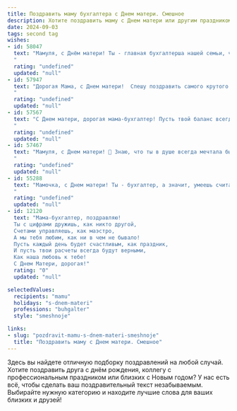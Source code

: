 ```yaml
---
title: Поздравить маму бухгалтера с Днем матери. Смешное
description: Хотите поздравить маму с Днем матери или другим праздником? Наш ИИ создаст незабываемое поздравление, а вы обязательно выделитесь среди других.  
date: 2024-09-03
tags: second tag
wishes:
- id: 58047
  text: "Мамуля, с Днём матери! Ты - главная бухгалтерша нашей семьи, чётко просчитывающая все расходы на нашу любовь и заботу! 🎉 Пусть твой баланс всегда будет положительным, а дебет с кредитом никогда не сойдутся! 😄
  "
  rating: "undefined"
  updated: "null"
- id: 57947
  text: "Дорогая Мама, с Днем матери!  Спешу поздравить самого крутого бухгалтера, который умеет считать деньги даже во сне! Желаю тебе, чтобы баланс в жизни всегда был идеальным, а прибыль – только в виде любви и счастья! 😉
  "
  rating: "undefined"
  updated: "null"
- id: 57567
  text: "С Днем матери, дорогая мама-бухгалтер! Пусть твой баланс всегда будет с плюсом, а дебет с кредитом никогда не расходятся, ну разве что только в твою пользу! 😜
  "
  rating: "undefined"
  updated: "null"
- id: 57467
  text: "Мамуля, с Днем матери! 🥳 Знаю, что ты в душе всегда мечтала быть танцовщицей, актрисой или, может быть, космонавтом… Но судьба решила иначе, и ты стала бухгалтером! 😅 Спасибо, что ты всегда  «сводишь баланс» не только в работе, но и в нашей семье! 💕
  "
  rating: "undefined"
  updated: "null"
- id: 55288
  text: "Мамочка, с Днем матери! Ты - бухгалтер, а значит, умеешь считать каждую копейку, но сегодня позволь себе расслабиться и получить удовольствие от этого дня! 😜  Желаю тебе море цветов, вкусный обед с нашими вкусными \"отчетами\" и чтобы в твоей жизни было меньше дебета и больше кредита - исключительно в положительном смысле, конечно! 😉
  "
  rating: "undefined"
  updated: "null"
- id: 12120
  text: "Мама-бухгалтер, поздравляю!
  Ты с цифрами дружишь, как никто другой,
  Счетами управляешь, как маэстро,
  А мы тебя любим, как ни в чем не бывало!
  Пусть каждый день будет счастливым, как праздник,
  И пусть твои расчеты всегда будут верными,
  Как наша любовь к тебе!
  С Днем Матери, дорогая!"
  rating: "0"
  updated: "null"

selectedValues:
  recipients: "mamu"
  holidays: "s-dnem-materi"
  professions: "buhgalter"
  style: "smeshnoje"

links:
- slug: "pozdravit-mamu-s-dnem-materi-smeshnoje"
  title: "Поздравить маму с Днем матери. Смешное"
---
```


Здесь вы найдете отличную подборку поздравлений на любой случай. 
Хотите поздравить друга с днём рождения, коллегу с профессиональным праздником или близких с Новым годом? У нас есть всё, чтобы сделать ваш поздравительный текст незабываемым. Выбирайте нужную категорию и находите лучшие слова для ваших близких и друзей!
